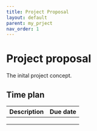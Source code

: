 ```yaml
---
title: Project Proposal
layout: default
parent: my_prject
nav_order: 1
---
```


# Project proposal

The inital project concept.

## Time plan

| Description | Due date |
| ----------- | -------- |
|             |          |
|             |          |
|             |          |
